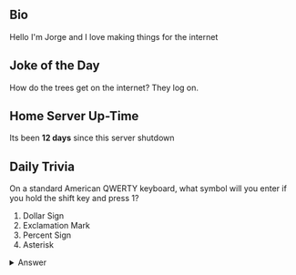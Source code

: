 ## Bio

Hello I'm Jorge and I love making things for the internet

## Joke of the Day

How do the trees get on the internet? They log on.

## Home Server Up-Time

Its been **12 days** since this server shutdown


## Daily Trivia

On a standard American QWERTY keyboard, what symbol will you enter if you hold the shift key and press 1?
 1. Dollar Sign
 2. Exclamation Mark
 3. Percent Sign
 4. Asterisk

<details>
  <summary>Answer</summary>
  Exclamation Mark
</details>
